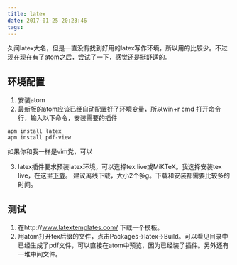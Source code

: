 ```yaml
---
title: latex
date: 2017-01-25 20:23:46
tags:
---
```


久闻latex大名，但是一直没有找到好用的latex写作环境，所以用的比较少。不过现在现在有了atom之后，尝试了一下，感觉还是挺舒适的。

## 环境配置
1. 安装atom
2. 最新版的atom应该已经自动配置好了环境变量，所以win+r cmd 打开命令行，输入以下命令，安装需要的插件
```
apm install latex
apm install pdf-view
```
如果你和我一样是vim党，可以

3. latex插件要求预装latex环境，可以选择tex live或MiKTeX。我选择安装tex live，在这里[下载](https://www.tug.org/texlive/)。 建议离线下载，大小2个多g。下载和安装都需要比较多的时间。

## 测试
1. 在http://www.latextemplates.com/ 下载一个模板。
2. 用atom打开tex后缀的文件，点击Packages->latex->Build。可以看见目录中已经生成了pdf文件，可以直接在atom中预览，因为已经装了插件。另外还有一堆中间文件。
